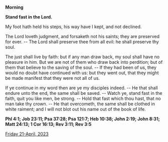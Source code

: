 **Morning**

**Stand fast in the Lord.**
 
My foot hath held his steps, his way have I kept, and not declined.
 
The Lord loveth judgment, and forsaketh not his saints; they are preserved for ever. -- The Lord shall preserve thee from all evil: he shall preserve thy soul.
 
The just shall live by faith: but if any man draw back, my soul shall have no pleasure in him. But we are not of them who draw back into perdition; but of them that believe to the saving of the soul. -- If they had been of us, they would no doubt have continued with us: but they went out, that they might be made manifest that they were not all of us.
 
If ye continue in my word then are ye my disciples indeed. -- He that shall endure unto the end, the same shall be saved. -- Watch ye, stand fast in the faith, quit you like men, be strong. -- Hold that fast which thou hast, that no man take thy crown. -- He that overcometh, the same shall be clothed in white raiment; and I will not blot out his name out of the book of life.  

**Phl 4:1; Job 23:11; Psa 37:28; Psa 121:7; Heb 10:38; John 2:19; John 8:31; Matt 24:13; 1 Cor 16:13; Rev 3:11; Rev 3:5**

[Friday 21-April, 2023](https://t.me/daily_light)

